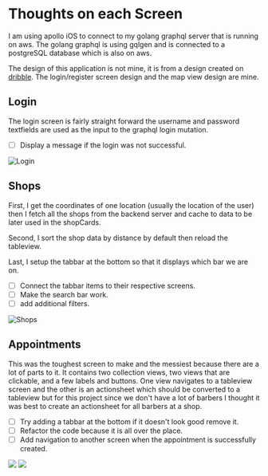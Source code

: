 #  Thoughts on each Screen

I am using apollo iOS to connect to my golang graphql server that is running on aws. 
The golang graphql is using gqlgen and is connected to a postgreSQL database which is also on aws. 

The design of this application is not mine, it is from a design created on [dribble](https://dribbble.com/shots/11069254-Ciach-Ciach/attachments/2666293?mode=media). The login/register screen design and the map view design are mine. 


## Login 

The login screen is fairly straight forward the username and password textfields are used as the input 
to the graphql login mutation. 

- [ ] Display a message if the login was not successful. 

![Login](./display_images/login_screen.png)
<!--
<img src="./display_images/login_screen.png" width="500" height="300"/>
-->

## Shops

First, I get the coordinates of one location (usually the location of the user)
then I fetch all the shops from the backend server and cache to data to be later used in the shopCards.

Second, I sort the shop data by distance by default then reload the tableview.

Last, I setup the tabbar at the bottom so that it displays which bar we are on.

- [ ] Connect the tabbar items to their respective screens.
- [ ] Make the search bar work.
- [ ] add additional filters.

![Shops](./display_images/shops.png)
<!--
<img src="./display_images/shops.png" width="500" height="300"/>
-->
## Appointments 

This was the toughest screen to make and the messiest because there are a lot of parts to it. 
It contains two collection views, two views that are clickable, and a few labels and buttons.
One view navigates to a tableview screen and the other is an actionsheet which should be converted to a
tableview but for this project since we don't have a lot of barbers I thought it was best to create an
actionsheet for all barbers at a shop.

- [ ] Try adding a tabbar at the bottom if it doesn't look good remove it.
- [ ] Refactor the code because it is all over the place. 
- [ ] Add navigation to another screen when the appointment is successfully created. 

<!-- ![appt](./display_images/appt.png) ![appt2](./display_images/appt2.png) -->

<p float="left">
	<img src="./display_images/appt.png" />
	<img src="./display_images/appt2.png" />
</p>
